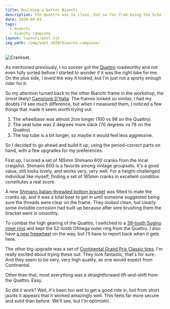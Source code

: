 ```yaml
---
title: Building a better Bianchi
description: The Quattro was so close, but so far from being the bike I wanted it to be. How about the other one?
date: 2020-09-01
tags:
  - bianchi
  - bianchi-campione
layout: layouts/post.njk
img_path: /img/sept-2020/bianchi-campione/
---
```


<img src="{{ img_path }}crankset.jpg" alt="Crankset.">

As mentioned previously, I no sooner got the [Quattro](/tags/bianchi-quattro) roadworthy and not even fully sorted before I started to wonder if it was the right bike for me. On the plus side, I _loved_ the way it looked, but I'm just not a sporty enough rider for it.

So my attention turned back to the other Bianchi frame in the workshop, the (most likely) [Campione D'Italia](/tags/bianchi-campione/). The frames looked so similar, I had my doubts I'd see much difference, but when I measured them, I noticed a few things that made it seem worth trying out:

1. The wheelbase was almost 2cm longer (100 vs 98 on the Quattro).
2. The seat tube was 2 degrees more slack (76 degrees vs 78 on the Quattro).
3. The top tube is a bit longer, so maybe it would feel less aggressive.

So I decided to go ahead and build it up, using the period-correct parts on hand, with a few upgrades for my preferences.

First up, I scored a set of 165mm Shimano 600 cranks from the local craigslist. Shimano 600 is a favorite among vintage groupsets. It's a good value, still looks lovely, and works very, very well. For a height-challenged individual like myself, finding a set of 165mm cranks in excellent condition constitutes a real score.

A new [Shimano Italian-threaded bottom bracket](https://amzn.to/2EYnZxW) was fitted to mate the cranks up, and it was a total bear to get in until someone suggested being sure the threads were clear on the frame. They *looked* clean, but clearly some invisible corrosion had built up because after wire brushing them the bracket went in smoothly.

To combat the high gearing of the Quattro, I switched to a [39-tooth Sugino inner ring](https://amzn.to/2EQEdsK) and kept the 52-tooth Ofmega outer ring from the Quattro. I also have [a new freewheel](https://amzn.to/2GkpM0T) on the way, but I'll have to report back when it gets here.

The other big upgrade was a set of [Continental Grand Prix Classic tires](https://amzn.to/2YSwguo). I'm really excited about trying these out. They look fantastic, that's for sure. And they seem to be very, very high quality, as one would expect from Continental.

Other than that, most everything was a straightforward lift-and-shift from the Quattro. Easy.

So did it work? Well, it's been too wet to get a good ride in, but from short jaunts it appears that it worked amazingly well. This feels far more secure and solid than before. We'll see, but I'm optimistic.

